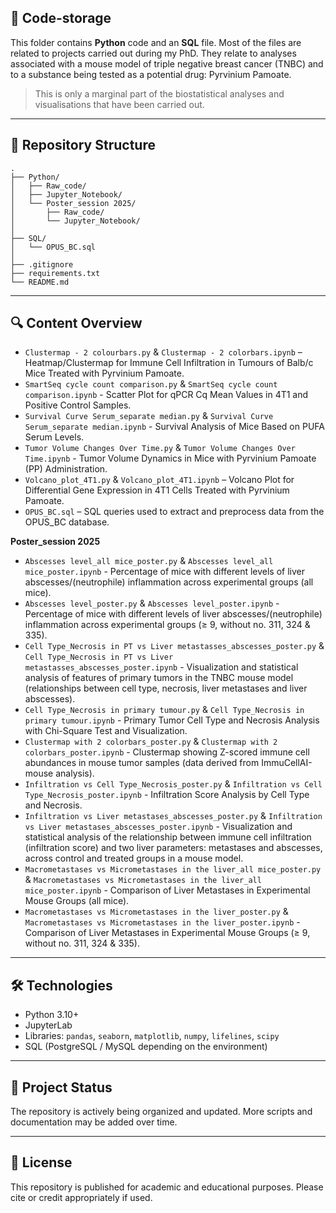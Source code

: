 ## 🧬 Code-storage

This folder contains **Python** code and an **SQL** file.
Most of the files are related to projects carried out during my PhD. They relate to analyses associated with a mouse model of triple negative breast cancer (TNBC) and to a substance being tested as a potential drug: Pyrvinium Pamoate. 
> This is only a marginal part of the biostatistical analyses and visualisations that have been carried out.

---

## 📁 Repository Structure

    .
    ├── Python/
    │   ├── Raw_code/
    │   ├── Jupyter_Notebook/
    │   └── Poster_session 2025/
    │       ├── Raw_code/
    │       └── Jupyter_Notebook/
    │
    ├── SQL/
    │   └── OPUS_BC.sql
    │
    ├── .gitignore
    ├── requirements.txt
    └── README.md
    
---

## 🔍 Content Overview

- `Clustermap - 2 colourbars.py` & `Clustermap - 2 colorbars.ipynb` – Heatmap/Clustermap for Immune Cell Infiltration in Tumours of Balb/c Mice Treated with Pyrvinium Pamoate.
- `SmartSeq cycle count comparison.py` & `SmartSeq cycle count comparison.ipynb` - Scatter Plot for qPCR Cq Mean Values in 4T1 and Positive Control Samples.
- `Survival Curve Serum_separate median.py` & `Survival Curve Serum_separate median.ipynb` - Survival Analysis of Mice Based on PUFA Serum Levels.
- `Tumor Volume Changes Over Time.py` & `Tumor Volume Changes Over Time.ipynb` - Tumor Volume Dynamics in Mice with Pyrvinium Pamoate (PP) Administration.
- `Volcano_plot_4T1.py` & `Volcano_plot_4T1.ipynb` – Volcano Plot for Differential Gene Expression in 4T1 Cells Treated with Pyrvinium Pamoate.
- `OPUS_BC.sql` – SQL queries used to extract and preprocess data from the OPUS_BC database.

**Poster_session 2025**
- `Abscesses level_all mice_poster.py` & `Abscesses level_all mice_poster.ipynb` - Percentage of mice with different levels of liver abscesses/(neutrophile) inflammation across experimental groups (all mice).
- `Abscesses level_poster.py` & `Abscesses level_poster.ipynb` - Percentage of mice with different levels of liver abscesses/(neutrophile) inflammation across experimental groups (≥ 9, without no. 311, 324 & 335).
- `Cell Type_Necrosis in PT vs Liver metastasses_abscesses_poster.py` & `Cell Type_Necrosis in PT vs Liver metastasses_abscesses_poster.ipynb` - Visualization and statistical analysis of features of primary tumors in the TNBC mouse model (relationships between cell type, necrosis, liver metastases and liver abscesses).
- `Cell Type_Necrosis in primary tumour.py` & `Cell Type_Necrosis in primary tumour.ipynb` - Primary Tumor Cell Type and Necrosis Analysis with Chi-Square Test and Visualization.
- `Clustermap with 2 colorbars_poster.py` & `Clustermap with 2 colorbars_poster.ipynb` - Clustermap showing Z-scored immune cell abundances 
in mouse tumor samples (data derived from ImmuCellAI-mouse analysis).
- `Infiltration vs Cell Type_Necrosis_poster.py` & `Infiltration vs Cell Type_Necrosis_poster.ipynb` - Infiltration Score Analysis by Cell Type and Necrosis.
- `Infiltration vs Liver metastases_abscesses_poster.py` & `Infiltration vs Liver metastases_abscesses_poster.ipynb` - Visualization and statistical analysis of the relationship between immune cell infiltration (infiltration score) and two liver parameters: metastases and abscesses, across control and treated groups in a mouse model.
- `Macrometastases vs Micrometastases in the liver_all mice_poster.py` & `Macrometastases vs Micrometastases in the liver_all mice_poster.ipynb` - Comparison of Liver Metastases in Experimental Mouse Groups (all mice).
- `Macrometastases vs Micrometastases in the liver_poster.py` & `Macrometastases vs Micrometastases in the liver_poster.ipynb` - Comparison of Liver Metastases in Experimental Mouse Groups (≥ 9, without no. 311, 324 & 335).


---

## 🛠️ Technologies

- Python 3.10+
- JupyterLab
- Libraries: `pandas`, `seaborn`, `matplotlib`, `numpy`, `lifelines`, `scipy`
- SQL (PostgreSQL / MySQL depending on the environment)

---

## 📌 Project Status

The repository is actively being organized and updated. More scripts and documentation may be added over time.

---

## 📄 License

This repository is published for academic and educational purposes. Please cite or credit appropriately if used.
